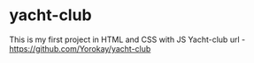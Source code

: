 # yacht-club
This is my first project in HTML and CSS with JS
Yacht-club url - https://github.com/Yorokay/yacht-club